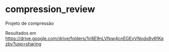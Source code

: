 # compression_review
Projeto de compressão

Resultados em https://drive.google.com/drive/folders/1ir8E9nLVfpw4cnEGEvVNodx8v6fKqzbv?usp=sharing
